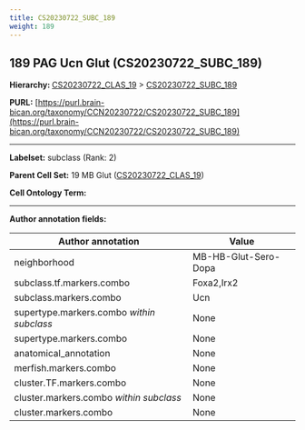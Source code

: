 ```yaml
---
title: CS20230722_SUBC_189
weight: 189
---
```

## 189 PAG Ucn Glut (CS20230722_SUBC_189)
<b>Hierarchy: </b>
[CS20230722_CLAS_19](../CS20230722_CLAS_19) >
[CS20230722_SUBC_189](../CS20230722_SUBC_189)

**PURL:** [https://purl.brain-bican.org/taxonomy/CCN20230722/CS20230722_SUBC_189](https://purl.brain-bican.org/taxonomy/CCN20230722/CS20230722_SUBC_189)

---


**Labelset:** subclass (Rank: 2)

**Parent Cell Set:** 19 MB Glut ([CS20230722_CLAS_19](../CS20230722_CLAS_19))



**Cell Ontology Term:** 

[MARKER GENES.]: #


---

[TRANSFERRED ANNOTATIONS.]: #


[AUTHOR ANNOTATION FIELDS.]: #


**Author annotation fields:**

| Author annotation | Value |
|-------------------|-------|
|neighborhood|MB-HB-Glut-Sero-Dopa|
|subclass.tf.markers.combo|Foxa2,Irx2|
|subclass.markers.combo|Ucn|
|supertype.markers.combo _within subclass_|None|
|supertype.markers.combo|None|
|anatomical_annotation|None|
|merfish.markers.combo|None|
|cluster.TF.markers.combo|None|
|cluster.markers.combo _within subclass_|None|
|cluster.markers.combo|None|
